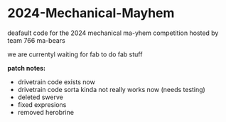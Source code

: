 # 2024-Mechanical-Mayhem
deafault code for the 2024 mechanical ma-yhem competition hosted by team 766 ma-bears

we are currentyl waiting for fab to do fab stuff

**patch notes:**
- drivetrain code exists now
- drivetrain code sorta kinda not really works now (needs testing)
- deleted swerve
- fixed expresions
- removed herobrine

